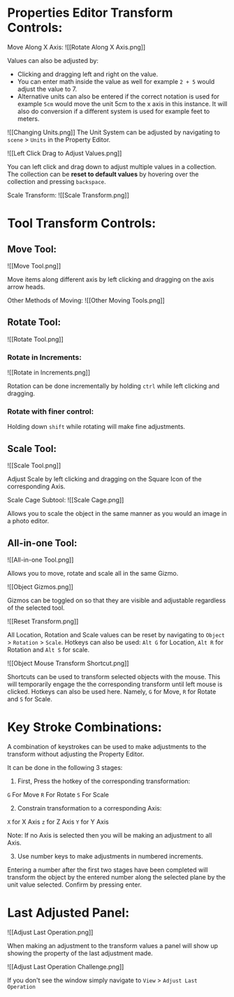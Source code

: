 # Properties Editor Transform Controls:

Move Along X Axis:
![[Rotate Along X Axis.png]]

Values can also be adjusted by:

- Clicking and dragging left and right on the value.
- You can enter math inside the value as well for example `2 + 5` would adjust the value to 7.
- Alternative units can also be entered if the correct notation is used for example `5cm` would move the unit 5cm to the x axis in this instance. It will also do conversion if a different system is used for example feet to meters.

![[Changing Units.png]]
The Unit System can be adjusted by navigating to `scene` > `Units` in the Property Editor.

![[Left Click Drag to Adjust Values.png]]

You can left click and drag down to adjust multiple values in a collection. The collection can be **reset to default values** by hovering over the collection and pressing `backspace`.

Scale Transform:
![[Scale Transform.png]]

# Tool Transform Controls:

## Move Tool:
![[Move Tool.png]]

Move items along different axis by left clicking and dragging on the axis arrow heads.

Other Methods of Moving:
![[Other Moving Tools.png]]
## Rotate Tool:
![[Rotate Tool.png]]

### Rotate in Increments:

![[Rotate in Increments.png]]

Rotation can be done incrementally by holding `ctrl` while left clicking and dragging.

### Rotate with finer control:

Holding down `shift` while rotating will make fine adjustments.

## Scale Tool:
![[Scale Tool.png]]

Adjust Scale by left clicking and dragging on the Square Icon of the corresponding Axis.

Scale Cage Subtool:
![[Scale Cage.png]]

Allows you to scale the object in the same manner as you would an image in a photo editor.

## All-in-one Tool:
![[All-in-one Tool.png]]

Allows you to move, rotate and scale all in the same Gizmo.

![[Object Gizmos.png]]

Gizmos can be toggled on so that they are visible and adjustable regardless of the selected tool.

![[Reset Transform.png]]

All Location, Rotation and Scale values can be reset by navigating to `Object` > `Rotation` > `Scale`. Hotkeys can also be used: `Alt G` for Location, `Alt R` for Rotation and `Alt S` for scale.

![[Object Mouse Transform Shortcut.png]]

Shortcuts can be used to transform selected objects with the mouse. This will temporarily engage the the corresponding transform until left mouse is clicked. Hotkeys can also be used here. Namely, `G` for Move, `R` for Rotate and `S` for Scale.

# Key Stroke Combinations:

A combination of keystrokes can be used to make adjustments to the transform without adjusting the Property Editor.

It can be done in the following 3 stages:

1. First, Press the hotkey of the corresponding transformation:

`G` For Move
`R` For Rotate
`S` For Scale

2. Constrain transformation to a corresponding Axis:

`X` for X Axis
`z` for Z Axis
`Y` for Y Axis

Note: If no Axis is selected then you will be making an adjustment to all Axis.

3. Use number keys to make adjustments in numbered increments.

Entering a number after the first two stages have been completed will transform the object by the entered number along the selected plane by the unit value selected. Confirm by pressing enter.

# Last Adjusted Panel:

![[Adjust Last Operation.png]]

When making an adjustment to the transform values a panel will show up showing the property of the last adjustment made.

![[Adjust Last Operation Challenge.png]]

If you don't see the window simply navigate to `View` > `Adjust Last Operation`

